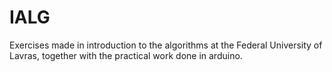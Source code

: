# IALG
Exercises made in introduction to the algorithms at the Federal University of Lavras, 
together with the practical work done in arduino.

